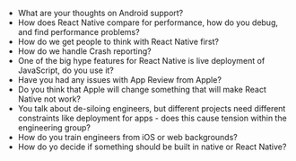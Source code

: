 - What are your thoughts on Android support?
- How does React Native compare for performance, how do you debug, and find performance problems?
- How do we get people to think with React Native first?
- How do we handle Crash reporting?
- One of the big hype features for React Native is live deployment of JavaScript, do you use it?
- Have you had any issues with App Review from Apple?
- Do you think that Apple will change something that will make React Native not work?
- You talk about de-siloing engineers, but different projects need different constraints like deployment for apps - does
  this cause tension within the engineering group?
- How do you train engineers from iOS or web backgrounds?
- How do yo decide if something should be built in native or React Native?
